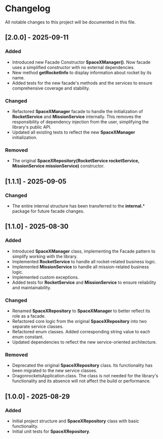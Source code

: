 # Changelog

All notable changes to this project will be documented in this file.

## [2.0.0] - 2025-09-11

### Added
* Introduced new Facade Constructor **SpaceXManager()**. Now facade uses a simplified constructor with no external dependencies.
* New method **getRocketInfo** to display information about rocket by its name.
* Added tests for the new facade's methods and the services to ensure comprehensive coverage and stability.

### Changed
* Refactored **SpaceXManager** facade to handle the initialization of **RocketService** and **MissionService** internally. This removes the responsibility of dependency injection from the user, simplifying the library's public API.
* Updated all existing tests to reflect the new **SpaceXManager** initialization.

### Removed
* The original **SpaceXRepository(RocketService rocketService, MissionService missionService)** constructor.

## [1.1.1] - 2025-09-05

### Changed
* The entire internal structure has been transferred to the **internal.*** package for future facade changes.

## [1.1.0] - 2025-08-30

### Added
* Introduced **SpaceXManager** class, implementing the Facade pattern to simplify working with the library.
* Implemented **RocketService** to handle all rocket-related business logic.
* Implemented **MissionService** to handle all mission-related business logic.
* Implemented custom exceptions.
* Added tests for **RocketService** and **MissionService** to ensure reliability and maintainability.

### Changed
* Renamed **SpaceXRepository** to **SpaceXManager** to better reflect its role as a facade.
* Refactored core logic from the original **SpaceXRepository** into two separate service classes.
* Refactored enum classes. Added corresponding string value to each enum constant.
* Updated dependencies to reflect the new service-oriented architecture.

### Removed
* Deprecated the original **SpaceXRepository** class. Its functionality has been migrated to the new service classes.
* DragonrocketsApplication.class. The class is not needed for the library's functionality and its absence will not affect the build or performance.

## [1.0.0] - 2025-08-29
### Added
* Initial project structure and **SpaceXRepository** class with basic functionality.
* Initial unit tests for **SpaceXRepository**.